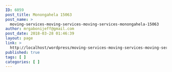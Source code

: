 ```yaml
---
ID: 6059
post_title: Monongahela 15063
post_name: >
  moving-services-moving-services-moving-services-monongahela-15063
author: mrgabonijeff@gmail.com
post_date: 2018-03-28 01:46:39
layout: page
link: >
  http://localhost/wordpress/moving-services-moving-services-moving-services-monongahela-15063/
published: true
tags: [ ]
categories: [ ]
---
```


